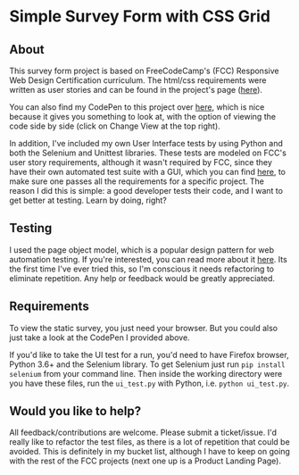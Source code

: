 # Simple Survey Form with CSS Grid

## About
This survey form project is based on FreeCodeCamp's (FCC) Responsive Web Design Certification curriculum. The  html/css requirements were written as user stories and can be found in the project's page ([here](https://learn.freecodecamp.org/responsive-web-design/responsive-web-design-projects/build-a-survey-form/)).

You can also find my CodePen to this project over [here](https://codepen.io/adriaanbd/full/pQRqrq/), which is nice because it gives you something to look at, with the option of viewing the code side by side (click on Change View at the top right).

In addition, I've included my own User Interface tests by using Python and both the Selenium and Unittest libraries. These tests are modeled on FCC's user story requirements, although it wasn't required by FCC, since they have their own automated test suite with a GUI, which you can find [here](https://codepen.io/freeCodeCamp/pen/MJjpwO), to make sure one passes all the requirements for a specific project. The reason I did this is simple: a good developer tests their code, and I want to get better at testing. Learn by doing, right?

## Testing

I used the page object model, which is a popular design pattern for web automation testing. If you're interested, you can read more about it [here](https://selenium-python.readthedocs.io/page-objects.html). Its the first time I've ever tried this, so I'm conscious it needs refactoring to eliminate repetition. Any help or feedback would be greatly appreciated.

## Requirements

To view the static survey, you just need your browser. But you could also just take a look at the CodePen I provided above.

If you'd like to take the UI test for a run, you'd need to have Firefox browser, Python 3.6+ and the Selenium library. To get Selenium just run `pip install selenium` from your command line. Then inside the working directory were you have these files, run the `ui_test.py` with Python, i.e. `python ui_test.py`.


## Would you like to help?

All feedback/contributions are welcome. Please submit a ticket/issue. I'd really like to refactor the test files, as there is a lot of repetition that could be avoided. This is definitely in my bucket list, although I have to keep on going with the rest of the FCC projects (next one up is a Product Landing Page).



